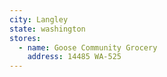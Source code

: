 ```yaml
---
city: Langley
state: washington
stores:
  - name: Goose Community Grocery
    address: 14485 WA-525
---
```

